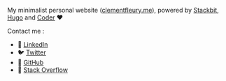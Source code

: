 My minimalist personal website ([clementfleury.me](https://www.clementfleury.me/)), powered by [Stackbit](https://www.stackbit.com/), [Hugo](https://gohugo.io/) and [Coder](https://github.com/luizdepra/hugo-coder/) ❤️

Contact me :
- 👔 [LinkedIn](https://www.linkedin.com/in/clementfleury/)
- 🐦 [Twitter](https://www.linkedin.com/in/clementfleury/)
- 🐙 [GitHub](https://www.linkedin.com/in/clementfleury/)
- 🤷 [Stack Overflow](https://stackoverflow.com/users/1415232/fleuryc/)
